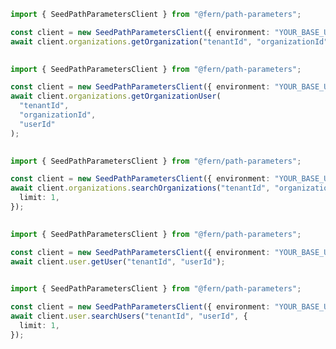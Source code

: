```typescript
import { SeedPathParametersClient } from "@fern/path-parameters";

const client = new SeedPathParametersClient({ environment: "YOUR_BASE_URL" });
await client.organizations.getOrganization("tenantId", "organizationId");
 
```                        


```typescript
import { SeedPathParametersClient } from "@fern/path-parameters";

const client = new SeedPathParametersClient({ environment: "YOUR_BASE_URL" });
await client.organizations.getOrganizationUser(
  "tenantId",
  "organizationId",
  "userId"
);
 
```                        


```typescript
import { SeedPathParametersClient } from "@fern/path-parameters";

const client = new SeedPathParametersClient({ environment: "YOUR_BASE_URL" });
await client.organizations.searchOrganizations("tenantId", "organizationId", {
  limit: 1,
});
 
```                        


```typescript
import { SeedPathParametersClient } from "@fern/path-parameters";

const client = new SeedPathParametersClient({ environment: "YOUR_BASE_URL" });
await client.user.getUser("tenantId", "userId");
 
```                        


```typescript
import { SeedPathParametersClient } from "@fern/path-parameters";

const client = new SeedPathParametersClient({ environment: "YOUR_BASE_URL" });
await client.user.searchUsers("tenantId", "userId", {
  limit: 1,
});
 
```                        


